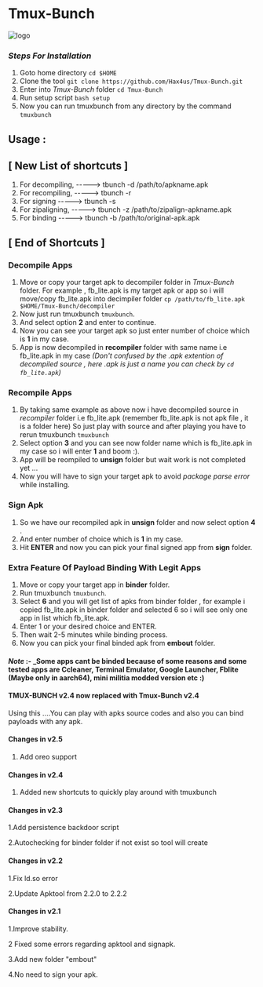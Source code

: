 # Tmux-Bunch

![logo](../master/docs/images/IMG_20180608_183511_837.jpg)

### _Steps For Installation_
1. Goto home directory `cd $HOME`
2. Clone the tool `git clone https://github.com/Hax4us/Tmux-Bunch.git`
3. Enter into _Tmux-Bunch_ folder `cd Tmux-Bunch`
4. Run setup script `bash setup`
5. Now you can run tmuxbunch from any directory by the command `tmuxbunch`

## Usage :
## [ New List of shortcuts ]
1. For decompiling,
-----> tbunch -d /path/to/apkname.apk
2. For recompiling,
-----> tbunch -r
3. For signing
-----> tbunch -s
4. For zipaligning,
-----> tbunch -z /path/to/zipalign-apkname.apk
5. For binding
-----> tbunch -b /path/to/original-apk.apk
## [ End of Shortcuts ]
### Decompile Apps
1. Move or copy your target apk to decompiler folder in _Tmux-Bunch_ folder. For example , fb_lite.apk is my target apk or app so i will move/copy fb_lite.apk into decimpiler folder `cp /path/to/fb_lite.apk $HOME/Tmux-Bunch/decompiler `
2. Now just run tmuxbunch `tmuxbunch`.
3. And select option __2__ and enter to continue.
4. Now you can see your target apk so just enter number of choice which is __1__ in my case.
5. App is now decompiled in __recompiler__ folder with same name i.e fb_lite.apk in my case _(Don't confused by the .apk extention of decompiled source , here .apk is just a name you can check by `cd fb_lite.apk`)_

### Recompile Apps
1. By taking same example as above now i have decompiled source in _recompiler_ folder i.e fb_lite.apk (remember fb_lite.apk is not apk file , it is a folder here) So just play with source and after playing you have to rerun tmuxbunch `tmuxbunch`
2. Select option __3__ and you can see now folder name which is fb_lite.apk in my case so i will enter __1__ and boom :).
3. App will be reompiled to __unsign__ folder but wait work is not completed yet ...
4. Now you will have to sign your target apk to avoid _package parse error_ while installing.

### Sign Apk
1. So we have our recompiled apk in __unsign__ folder and now select option __4__ .
2. And enter number of choice which is __1__ in my case.
3. Hit __ENTER__ and now you can pick your final signed app from __sign__ folder.

### Extra Feature Of Payload Binding With Legit Apps
1. Move or copy your target app in __binder__ folder.
2. Run tmuxbunch `tmuxbunch`.
3. Select __6__ and you will get list of apks from binder folder , for example i copied fb_lite.apk in binder folder and selected 6 so i will see only one app in list which fb_lite.apk.
4. Enter 1 or your desired choice and ENTER.
5. Then wait 2-5 minutes while binding process.
6. Now you can pick your final binded apk from __embout__ folder.

#### _Note_ :- _Some apps cant be binded because of some reasons and some tested apps are Ccleaner, Terminal Emulator, Google Launcher, Fblite (Maybe only in aarch64), mini militia modded version etc :)
#### TMUX-BUNCH v2.4 now replaced with Tmux-Bunch v2.4
Using this ....You can play with apks source codes and also you can bind payloads with any apk.

#### Changes in v2.5
1. Add oreo support 
#### Changes in v2.4
1. Added new shortcuts to quickly play around with tmuxbunch

#### Changes in v2.3

 1.Add persistence backdoor script

 2.Autochecking for binder folder if not exist so tool will create 

#### Changes in v2.2

 1.Fix ld.so error

 2.Update Apktool from 2.2.0 to 2.2.2

#### Changes in v2.1

 1.Improve stability.

 2 Fixed some errors regarding apktool and signapk.

 3.Add new folder "embout"

 4.No need to sign your apk.
